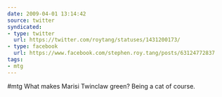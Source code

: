 ```yaml
---
date: 2009-04-01 13:14:42
source: twitter
syndicated:
- type: twitter
  url: https://twitter.com/roytang/statuses/1431200173/
- type: facebook
  url: https://www.facebook.com/stephen.roy.tang/posts/63124772837
tags:
- mtg
---
```


#mtg What makes Marisi Twinclaw green? Being a cat of course.